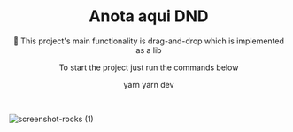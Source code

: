 <h1 align="center">Anota aqui DND</h1>

<p align="center">👋 This project's main functionality is drag-and-drop which is implemented as a lib</p>

<p align="center">To start the project just run the commands below</p>

<p display="flex" align="center">
  yarn 
  yarn dev
</p>

<br/>

![screenshot-rocks (1)](https://user-images.githubusercontent.com/68617133/169670606-55645c0b-4a8f-4631-85db-e9722d4ab69d.svg)

